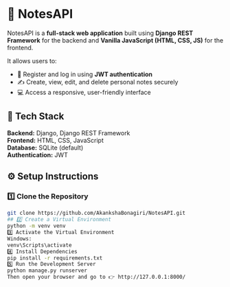 # 📝 NotesAPI

NotesAPI is a **full-stack web application** built using **Django REST Framework** for the backend and **Vanilla JavaScript (HTML, CSS, JS)** for the frontend.

It allows users to:
- 🧍 Register and log in using **JWT authentication**  
- ✍️ Create, view, edit, and delete personal notes securely  
- 💻 Access a responsive, user-friendly interface

## 🚀 Tech Stack

**Backend:** Django, Django REST Framework  
**Frontend:** HTML, CSS, JavaScript  
**Database:** SQLite (default)  
**Authentication:** JWT 

## ⚙️ Setup Instructions

### 1️⃣ Clone the Repository
```bash
git clone https://github.com/AkankshaBonagiri/NotesAPI.git
## 2️⃣ Create a Virtual Environment
python -m venv venv
3️⃣ Activate the Virtual Environment
Windows:
venv\Scripts\activate
4️⃣ Install Dependencies
pip install -r requirements.txt
5️⃣ Run the Development Server
python manage.py runserver
Then open your browser and go to 👉 http://127.0.0.1:8000/
